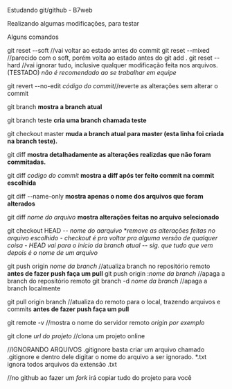 Estudando git/github - B7web

Realizando algumas modificações, para testar

Alguns comandos

git reset --soft //vai voltar ao estado antes do commit
git reset --mixed //parecido com o soft, porém volta ao estado antes do git add .
git reset --hard //vai ignorar tudo, inclusive qualquer modificação feita nos arquivos. (TESTADO) *não é recomendado ao se trabalhar em equipe*

git revert --no-edit *código do commit*//reverte as alterações sem alterar o commit


git branch **mostra a branch atual**

git branch teste **cria uma branch chamada teste**

git checkout master **muda a branch atual para master (esta linha foi criada na branch teste).**

git diff **mostra detalhadamente as alterações realizdas que não foram commitadas.**

git diff *codigo do commit* **mostra a diff após ter feito commit na commit escolhida**

git diff --name-only **mostra apenas o nome dos arquivos que foram alterados**

git diff *nome do arquivo* **mostra alterações feitas no arquivo selecionado**

git checkout HEAD -- *nome do aarquivo* **remove as alterações feitas no arquivo escolhido - checkout *é pra voltar pra alguma versão de qualquer coisa - HEAD *vai para o início da branch atual* -- *sig. que tudo que vem depois é o nome de um arquivo***

git push origin *nome da branch* //atualiza branch no repositório remoto **antes de fazer push faça um pull**
git push origin :*nome da branch* //apaga a branch do repositório remoto
git branch -d *nome da branch* //apaga a branch localmente

git pull origin branch //atualiza do remoto para o local, trazendo arquivos e commits **antes de fazer push faça um pull**

git remote -v //mostra o nome do servidor remoto *origin por exemplo*

git clone *url do projeto* //clona um projeto online

//IGNORANDO ARQUIVOS .gitignore
basta criar um arquivo chamado .gitignore e dentro dele digitar o nome do arquivo a ser ignorado. *.txt ignora todos arquivos da extensão .txt 

//no github ao fazer um *fork* irá copiar tudo do projeto para você